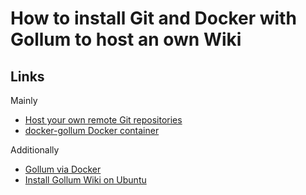How to install Git and Docker with Gollum to host an own Wiki
=============================================================

Links
-----

Mainly

* [Host your own remote Git repositories](https://www.kennwilson.com/notes/2013/08/self-hosted-remote-git-repositories/)
* [docker-gollum Docker container](https://github.com/suttang/docker-gollum)

Additionally

* [Gollum via Docker](https://github.com/gollum/gollum/wiki/Gollum-via-Docker)
* [Install Gollum Wiki on Ubuntu](https://www.rosehosting.com/blog/install-gollum-wiki-on-ubuntu/)